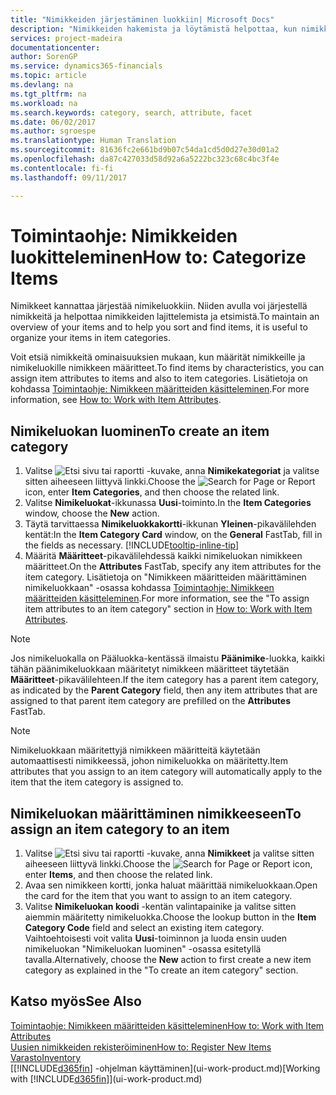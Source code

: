 ```yaml
---
title: "Nimikkeiden järjestäminen luokkiin| Microsoft Docs"
description: "Nimikkeiden hakemista ja löytämistä helpottaa, kun nimikkeille määritetään määritteitä ja nimikkeet järjestetään luokkiin."
services: project-madeira
documentationcenter: 
author: SorenGP
ms.service: dynamics365-financials
ms.topic: article
ms.devlang: na
ms.tgt_pltfrm: na
ms.workload: na
ms.search.keywords: category, search, attribute, facet
ms.date: 06/02/2017
ms.author: sgroespe
ms.translationtype: Human Translation
ms.sourcegitcommit: 81636fc2e661bd9b07c54da1cd5d0d27e30d01a2
ms.openlocfilehash: da87c427033d58d92a6a5222bc323c68c4bc3f4e
ms.contentlocale: fi-fi
ms.lasthandoff: 09/11/2017

---
```

# <a name="how-to-categorize-items"></a><span data-ttu-id="71955-103">Toimintaohje: Nimikkeiden luokitteleminen</span><span class="sxs-lookup"><span data-stu-id="71955-103">How to: Categorize Items</span></span>
<span data-ttu-id="71955-104">Nimikkeet kannattaa järjestää nimikeluokkiin. Niiden avulla voi järjestellä nimikkeitä ja helpottaa nimikkeiden lajittelemista ja etsimistä.</span><span class="sxs-lookup"><span data-stu-id="71955-104">To maintain an overview of your items and to help you sort and find items, it is useful to organize your items in item categories.</span></span>

<span data-ttu-id="71955-105">Voit etsiä nimikkeitä ominaisuuksien mukaan, kun määrität nimikkeille ja nimikeluokille nimikkeen määritteet.</span><span class="sxs-lookup"><span data-stu-id="71955-105">To find items by characteristics, you can assign item attributes to items and also to item categories.</span></span> <span data-ttu-id="71955-106">Lisätietoja on kohdassa [Toimintaohje: Nimikkeen määritteiden käsitteleminen](inventory-how-work-item-attributes.md).</span><span class="sxs-lookup"><span data-stu-id="71955-106">For more information, see [How to: Work with Item Attributes](inventory-how-work-item-attributes.md).</span></span>

## <a name="to-create-an-item-category"></a><span data-ttu-id="71955-107">Nimikeluokan luominen</span><span class="sxs-lookup"><span data-stu-id="71955-107">To create an item category</span></span>
1. <span data-ttu-id="71955-108">Valitse ![Etsi sivu tai raportti](media/ui-search/search_small.png "Etsi sivu tai raportti -kuvake") -kuvake, anna **Nimikekategoriat** ja valitse sitten aiheeseen liittyvä linkki.</span><span class="sxs-lookup"><span data-stu-id="71955-108">Choose the ![Search for Page or Report](media/ui-search/search_small.png "Search for Page or Report icon") icon, enter **Item Categories**, and then choose the related link.</span></span>
2. <span data-ttu-id="71955-109">Valitse **Nimikeluokat**-ikkunassa **Uusi**-toiminto.</span><span class="sxs-lookup"><span data-stu-id="71955-109">In the **Item Categories** window, choose the **New** action.</span></span>
3. <span data-ttu-id="71955-110">Täytä tarvittaessa **Nimikeluokkakortti**-ikkunan **Yleinen**-pikavälilehden kentät:</span><span class="sxs-lookup"><span data-stu-id="71955-110">In the **Item Category Card** window, on the **General** FastTab, fill in the fields as necessary.</span></span> [!INCLUDE[tooltip-inline-tip](includes/tooltip-inline-tip_md.md)]
4. <span data-ttu-id="71955-111">Määritä **Määritteet**-pikavälilehdessä kaikki nimikeluokan nimikkeen määritteet.</span><span class="sxs-lookup"><span data-stu-id="71955-111">On the **Attributes** FastTab, specify any item attributes for the item category.</span></span> <span data-ttu-id="71955-112">Lisätietoja on "Nimikkeen määritteiden määrittäminen nimikeluokkaan" -osassa kohdassa [Toimintaohje: Nimikkeen määritteiden käsitteleminen](inventory-how-work-item-attributes.md).</span><span class="sxs-lookup"><span data-stu-id="71955-112">For more information, see the "To assign item attributes to an item category" section in [How to: Work with Item Attributes](inventory-how-work-item-attributes.md).</span></span>

> [!NOTE]  
>   <span data-ttu-id="71955-113">Jos nimikeluokalla on Pääluokka-kentässä ilmaistu **Päänimike**-luokka, kaikki tähän päänimikeluokkaan määritetyt nimikkeen määritteet täytetään **Määritteet**-pikavälilehteen.</span><span class="sxs-lookup"><span data-stu-id="71955-113">If the item category has a parent item category, as indicated by the **Parent Category** field, then any item attributes that are assigned to that parent item category are prefilled on the **Attributes** FastTab.</span></span>

> [!NOTE]  
>   <span data-ttu-id="71955-114">Nimikeluokkaan määritettyjä nimikkeen määritteitä käytetään automaattisesti nimikkeessä, johon nimikeluokka on määritetty.</span><span class="sxs-lookup"><span data-stu-id="71955-114">Item attributes that you assign to an item category will automatically apply to the item that the item category is assigned to.</span></span>

## <a name="to-assign-an-item-category-to-an-item"></a><span data-ttu-id="71955-115">Nimikeluokan määrittäminen nimikkeeseen</span><span class="sxs-lookup"><span data-stu-id="71955-115">To assign an item category to an item</span></span>
1. <span data-ttu-id="71955-116">Valitse ![Etsi sivu tai raportti](media/ui-search/search_small.png "Etsi sivu tai raportti -kuvake") -kuvake, anna **Nimikkeet** ja valitse sitten aiheeseen liittyvä linkki.</span><span class="sxs-lookup"><span data-stu-id="71955-116">Choose the ![Search for Page or Report](media/ui-search/search_small.png "Search for Page or Report icon") icon, enter **Items**, and then choose the related link.</span></span>
2. <span data-ttu-id="71955-117">Avaa sen nimikkeen kortti, jonka haluat määrittää nimikeluokkaan.</span><span class="sxs-lookup"><span data-stu-id="71955-117">Open the card for the item that you want to assign to an item category.</span></span>
3. <span data-ttu-id="71955-118">Valitse **Nimikeluokan koodi** -kentän valintapainike ja valitse sitten aiemmin määritetty nimikeluokka.</span><span class="sxs-lookup"><span data-stu-id="71955-118">Choose the lookup button in the **Item Category Code** field and select an existing item category.</span></span> <span data-ttu-id="71955-119">Vaihtoehtoisesti voit valita **Uusi**-toiminnon ja luoda ensin uuden nimikeluokan "Nimikeluokan luominen" -osassa esitetyllä tavalla.</span><span class="sxs-lookup"><span data-stu-id="71955-119">Alternatively, choose the **New** action to first create a new item category as explained in the "To create an item category" section.</span></span>

## <a name="see-also"></a><span data-ttu-id="71955-120">Katso myös</span><span class="sxs-lookup"><span data-stu-id="71955-120">See Also</span></span>
[<span data-ttu-id="71955-121">Toimintaohje: Nimikkeen määritteiden käsitteleminen</span><span class="sxs-lookup"><span data-stu-id="71955-121">How to: Work with Item Attributes</span></span>](inventory-how-work-item-attributes.md)  
[<span data-ttu-id="71955-122">Uusien nimikkeiden rekisteröiminen</span><span class="sxs-lookup"><span data-stu-id="71955-122">How to: Register New Items</span></span>](inventory-how-register-new-items.md)  
[<span data-ttu-id="71955-123">Varasto</span><span class="sxs-lookup"><span data-stu-id="71955-123">Inventory</span></span>](inventory-manage-inventory.md)  
<span data-ttu-id="71955-124">[[!INCLUDE[d365fin](includes/d365fin_md.md)] -ohjelman käyttäminen](ui-work-product.md)</span><span class="sxs-lookup"><span data-stu-id="71955-124">[Working with [!INCLUDE[d365fin](includes/d365fin_md.md)]](ui-work-product.md)</span></span>

